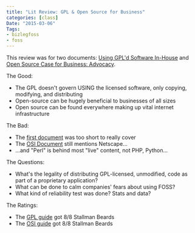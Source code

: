 ```yaml
---
title: "Lit Review: GPL & Open Source for Business"
categories: [class]
Date: "2015-03-06"
Tags:
- bizlegfoss
- foss
---
```


This review was for two documents: [Using GPL'd Software In-House][gpl] and [Open Source Case for Business: Advocacy][osi].

The Good:

- The GPL doesn't govern USING the licensed software, only copying, modifying, and distributing
- Open-source can be hugely beneficial to businesses of all sizes
- Open source can be found everywhere making up vital internet infrastructure

The Bad:

- The [first document][gpl] was too short to really cover
- The [OSI Document][osi] still mentions Netscape...
- ...and "Perl" is behind most "live" content, not PHP, Python...

The Questions:

- What's the legality of distributing GPL-licensed, unmodified, code as part of a proprietary application?
- What can be done to calm companies' fears about using FOSS?
- What kind of reliability test was done? Stats and data?

The Ratings:

- The [GPL guide][gpl] got 8/8 Stallman Beards
- The [OSI guide][osi] got 8/8 Stallman Beards

[gpl]: http://bizlegfoss-ritigm.rhcloud.com/static/books/comprehensive-gpl-guide.pdf#section.12.1
[osi]: http://opensource.org/advocacy/case_for_business.php

